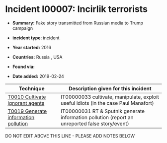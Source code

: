 # Incident I00007: Incirlik terrorists

* **Summary:** Fake story transmitted from Russian media to Trump campaign

* **incident type**: incident

* **Year started:** 2016

* **Countries:** Russia , USA

* **Found via:** 

* **Date added:** 2019-02-24
 

| Technique | Description given for this incident |
| --------- | ------------------------- |
| [T0010 Cultivate ignorant agents](../generated_pages/techniques/T0010.md) | IT00000033 cultivate, manipulate, exploit useful idiots (in the case Paul Manafort) |
| [T0019 Generate information pollution](../generated_pages/techniques/T0019.md) | IT00000031 RT & Sputnik generate information pollution (report an unreported false story/event) |


DO NOT EDIT ABOVE THIS LINE - PLEASE ADD NOTES BELOW
